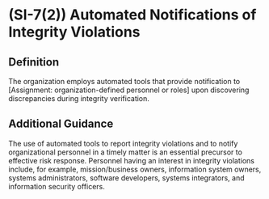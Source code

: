 
# (SI-7(2)) Automated Notifications of Integrity Violations

## Definition

The organization employs automated tools that provide notification to [Assignment: organization-defined personnel or roles] upon discovering discrepancies during integrity verification.

## Additional Guidance

The use of automated tools to report integrity violations and to notify organizational personnel in a timely matter is an essential precursor to effective risk response. Personnel having an interest in integrity violations include, for example, mission/business owners, information system owners, systems administrators, software developers, systems integrators, and information security officers.
